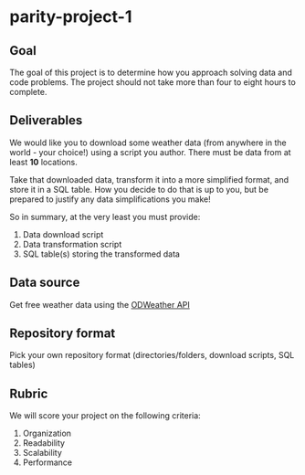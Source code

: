 # parity-project-1

## Goal

The goal of this project is to determine how you approach solving data and code
problems. The project should not take more than four to eight hours to complete.

## Deliverables

We would like you to download some weather data (from anywhere in the
world - your choice!) using a script you author. There must be data from
at least **10** locations.

Take that downloaded data, transform it into a more simplified format,
and store it in a SQL table. How you decide to do that is up to you,
but be prepared to justify any data simplifications you make!

So in summary, at the very least you must provide:

1. Data download script
2. Data transformation script
3. SQL table(s) storing the transformed data

## Data source

Get free weather data using the [ODWeather API](https://api.oceandrivers.com/static/docs.html)

## Repository format

Pick your own repository format (directories/folders, download scripts, SQL tables)

## Rubric

We will score your project on the following criteria:

1. Organization
2. Readability
3. Scalability
4. Performance
